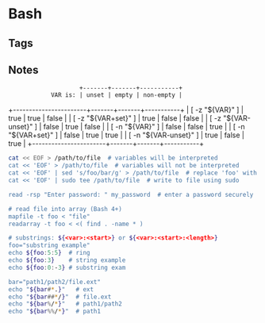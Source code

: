 # Bash

## Tags

## Notes

                        +-------+-------+-----------+
                VAR is: | unset | empty | non-empty |
+-----------------------+-------+-------+-----------+
| [ -z "${VAR}" ]       | true  | true  | false     |
| [ -z "${VAR+set}" ]   | true  | false | false     |
| [ -z "${VAR-unset}" ] | false | true  | false     |
| [ -n "${VAR}" ]       | false | false | true      |
| [ -n "${VAR+set}" ]   | false | true  | true      |
| [ -n "${VAR-unset}" ] | true  | false | true      |
+-----------------------+-------+-------+-----------+

```sh
cat << EOF > /path/to/file  # variables will be interpreted
cat << 'EOF' > /path/to/file  # variables will not be interpreted
cat << 'EOF' | sed 's/foo/bar/g' > /path/to/file  # replace 'foo' with 'bar'
cat << 'EOF' | sudo tee /path/to/file  # write to file using sudo

read -rsp "Enter password: " my_password  # enter a password securely

# read file into array (Bash 4+)
mapfile -t foo < "file"
readarray -t foo < <( find . -name * )

# substrings: ${<var>:<start>} or ${<var>:<start>:<length>}
foo="substring example"
echo ${foo:5:5}  # ring
echo ${foo:3}    # string example
echo ${foo:0:-3} # substring exam

bar="path1/path2/file.ext"
echo "${bar#*.}"   # ext
echo "${bar##*/}"  # file.ext
echo "${bar%/*}"   # path1/path2
echo "${bar%%/*}"  # path1
```
